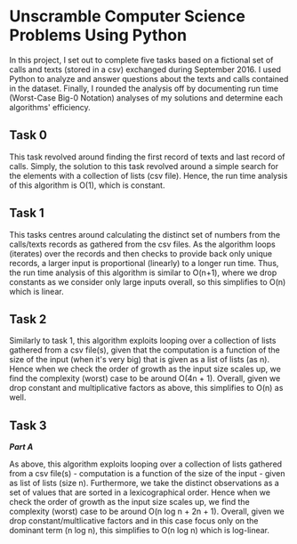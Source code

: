# Unscramble Computer Science Problems Using Python

In this project, I set out to complete five tasks based on a fictional set of calls and texts (stored in a csv) exchanged during September 2016. I used Python to analyze and answer questions about the texts and calls contained in the dataset. Finally, I rounded the analysis off by documenting run time (Worst-Case Big-0 Notation) analyses of my solutions and determine each algorithms' efficiency.

## Task 0 

This task revolved around finding the first record of texts and last record of calls.
Simply, the solution to this task revolved around a simple search for the elements with a collection of lists (csv file). 
Hence, the run time analysis of this algorithm is O(1), which is constant.

## Task 1

This tasks centres around calculating the distinct set of numbers from the calls/texts records as gathered from the csv files.
As the algorithm loops (iterates) over the records and then checks to provide back only unique records, a larger input is proportional (linearly) to a longer run time.
Thus, the run time analysis of this algorithm is similar to O(n+1), where we drop constants as we consider only large inputs overall, so this simplifies to O(n) which is linear.

## Task 2

Similarly to task 1, this algorithm exploits looping over a collection of lists gathered from a csv file(s), given that the computation is a function of the size of the input (when it's very big) that is given as a list of lists (as n). Hence when we check the order of growth as the input size scales up, we find the complexity (worst) case to be around O(4n + 1). Overall, given we drop constant and multiplicative factors as above, this simplifies to O(n) as well.

## Task 3 

***Part A***

As above, this algorithm exploits looping over a collection of lists gathered from a csv file(s) - computation is a function of the size of the input - given as list of lists (size n). Furthermore, we take the distinct observations as a set of values that are sorted in a lexicographical order. Hence when we check the order of growth as the input size scales up, we find the complexity (worst) case to be around O(n log n + 2n + 1). Overall, given we drop constant/multlicative factors and in this case focus only on the dominant term (n log n), this simplifies to O(n log n) which is log-linear.